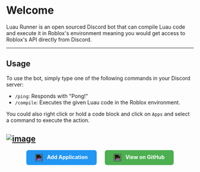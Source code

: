 # Welcome

Luau Runner is an open sourced Discord bot that can compile Luau code and execute it in Roblox's environment meaning you would get access to Roblox's API directly from Discord.

---

## Usage

To use the bot, simply type one of the following commands in your Discord server:

- `/ping`: Responds with "Pong!"
- `/compile`: Executes the given Luau code in the Roblox environment.

You could also right click or hold a code block and click on `Apps` and select a command to execute the action.

<a href="https://ibb.co/PvNDtVTj"><img src="https://i.ibb.co/DHtrLjGW/image.png" alt="image" border="0"></a>
---

<div align="center">

<a href="https://discord.com/oauth2/authorize?client_id=1271610114062811176" target="_blank" rel="noopener noreferrer" style="display:inline-block;padding:10px 24px;background:#2196F3;color:#fff;text-decoration:none;border-radius:6px;font-weight:bold;box-shadow:0 2px 4px rgba(33, 150, 243, 0.1);">
    <img src="https://cdn.jsdelivr.net/gh/simple-icons/simple-icons/icons/discord.svg" alt="Discord" style="vertical-align:middle;width:20px;height:20px;margin-right:8px;filter:invert(1);" />
    Add Application
</a>
&nbsp;
<a href="https://github.com/haotian2006/RluauRunnerV3" target="_blank" rel="noopener noreferrer" style="display:inline-block;padding:10px 24px;background:#4CAF50;color:#fff;text-decoration:none;border-radius:6px;font-weight:bold;box-shadow:0 2px 4px rgba(76, 175, 80, 0.1);margin-left:10px;">
    <img src="https://cdn.jsdelivr.net/gh/simple-icons/simple-icons/icons/github.svg" alt="GitHub" style="vertical-align:middle;width:20px;height:20px;margin-right:8px;filter:invert(1);" />
    View on GitHub
</a>

</div>